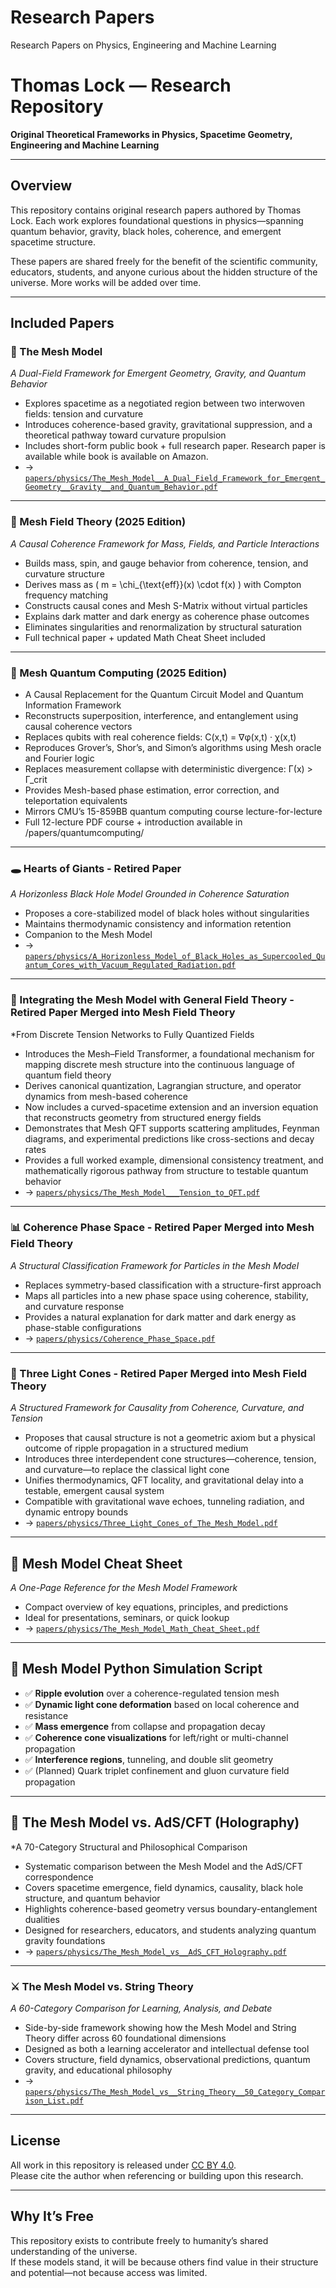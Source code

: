 # Research Papers  
Research Papers on Physics, Engineering and Machine Learning

# Thomas Lock — Research Repository  
**Original Theoretical Frameworks in Physics, Spacetime Geometry, Engineering and Machine Learning**

---

## Overview

This repository contains original research papers authored by Thomas Lock. Each work explores foundational questions in physics—spanning quantum behavior, gravity, black holes, coherence, and emergent spacetime structure.

These papers are shared freely for the benefit of the scientific community, educators, students, and anyone curious about the hidden structure of the universe. More works will be added over time.

---

## Included Papers

### 🧠 The Mesh Model  
*A Dual-Field Framework for Emergent Geometry, Gravity, and Quantum Behavior*  
- Explores spacetime as a negotiated region between two interwoven fields: tension and curvature  
- Introduces coherence-based gravity, gravitational suppression, and a theoretical pathway toward curvature propulsion  
- Includes short-form public book + full research paper. Research paper is available while book is available on Amazon.  
- → [`papers/physics/The_Mesh_Model__A_Dual_Field_Framework_for_Emergent_Geometry__Gravity__and_Quantum_Behavior.pdf`](./papers/physics/The_Mesh_Model__A_Dual_Field_Framework_for_Emergent_Geometry__Gravity__and_Quantum_Behavior.pdf)

---

### 📘 Mesh Field Theory (2025 Edition)  
*A Causal Coherence Framework for Mass, Fields, and Particle Interactions*  
- Builds mass, spin, and gauge behavior from coherence, tension, and curvature structure  
- Derives mass as \( m = \chi_{\text{eff}}(x) \cdot f(x) \) with Compton frequency matching  
- Constructs causal cones and Mesh S-Matrix without virtual particles  
- Explains dark matter and dark energy as coherence phase outcomes  
- Eliminates singularities and renormalization by structural saturation  
- Full technical paper + updated Math Cheat Sheet included

---

### 📘 Mesh Quantum Computing (2025 Edition)
- A Causal Replacement for the Quantum Circuit Model and Quantum Information Framework
- Reconstructs superposition, interference, and entanglement using causal coherence vectors
- Replaces qubits with real coherence fields: C(x,t) = ∇φ(x,t) · χ(x,t)
- Reproduces Grover’s, Shor’s, and Simon’s algorithms using Mesh oracle and Fourier logic
- Replaces measurement collapse with deterministic divergence: Γ(x) > Γ_crit
- Provides Mesh-based phase estimation, error correction, and teleportation equivalents
- Mirrors CMU’s 15-859BB quantum computing course lecture-for-lecture
- Full 12-lecture PDF course + introduction available in /papers/quantumcomputing/

---

### 🕳️ Hearts of Giants - Retired Paper
*A Horizonless Black Hole Model Grounded in Coherence Saturation*  
- Proposes a core-stabilized model of black holes without singularities  
- Maintains thermodynamic consistency and information retention  
- Companion to the Mesh Model  
- → [`papers/physics/A_Horizonless_Model_of_Black_Holes_as_Supercooled_Quantum_Cores_with_Vacuum_Regulated_Radiation.pdf`](../papers/physics/A_Horizonless_Model_of_Black_Holes_as_Supercooled_Quantum_Cores_with_Vacuum_Regulated_Radiation.pdf)

---

### 🔁 Integrating the Mesh Model with General Field Theory - Retired Paper Merged into Mesh Field Theory
*From Discrete Tension Networks to Fully Quantized Fields

- Introduces the Mesh–Field Transformer, a foundational mechanism for mapping discrete mesh structure into the continuous language of quantum field theory
- Derives canonical quantization, Lagrangian structure, and operator dynamics from mesh-based coherence
- Now includes a curved-spacetime extension and an inversion equation that reconstructs geometry from structured energy fields
- Demonstrates that Mesh QFT supports scattering amplitudes, Feynman diagrams, and experimental predictions like cross-sections and decay rates
- Provides a full worked example, dimensional consistency treatment, and mathematically rigorous pathway from structure to testable quantum behavior
- → [`papers/physics/The_Mesh_Model___Tension_to_QFT.pdf`](./papers/physics/The_Mesh_Model___Tension_to_QFT.pdf)

---

### 📊 Coherence Phase Space - Retired Paper Merged into Mesh Field Theory
*A Structural Classification Framework for Particles in the Mesh Model*  
- Replaces symmetry-based classification with a structure-first approach  
- Maps all particles into a new phase space using coherence, stability, and curvature response  
- Provides a natural explanation for dark matter and dark energy as phase-stable configurations  
- → [`papers/physics/Coherence_Phase_Space.pdf`](./papers/physics/Coherence_Phase_Space.pdf)

---

### 🌌 Three Light Cones - Retired Paper Merged into Mesh Field Theory
*A Structured Framework for Causality from Coherence, Curvature, and Tension*  
- Proposes that causal structure is not a geometric axiom but a physical outcome of ripple propagation in a structured medium  
- Introduces three interdependent cone structures—coherence, tension, and curvature—to replace the classical light cone  
- Unifies thermodynamics, QFT locality, and gravitational delay into a testable, emergent causal system  
- Compatible with gravitational wave echoes, tunneling radiation, and dynamic entropy bounds  
- → [`papers/physics/Three_Light_Cones_of_The_Mesh_Model.pdf`](./papers/physics/Three_Light_Cones_of_The_Mesh_Model.pdf)

---

## 🧾 Mesh Model Cheat Sheet  
*A One-Page Reference for the Mesh Model Framework*  
- Compact overview of key equations, principles, and predictions  
- Ideal for presentations, seminars, or quick lookup  
- → [`papers/physics/The_Mesh_Model_Math_Cheat_Sheet.pdf`](./papers/physics/The_Mesh_Model_Math_Cheat_Sheet.pdf)

---
## 🧾 Mesh Model Python Simulation Script
- ✅ **Ripple evolution** over a coherence-regulated tension mesh  
- ✅ **Dynamic light cone deformation** based on local coherence and resistance  
- ✅ **Mass emergence** from collapse and propagation decay  
- ✅ **Coherence cone visualizations** for left/right or multi-channel propagation  
- ✅ **Interference regions**, tunneling, and double slit geometry  
- ✅ (Planned) Quark triplet confinement and gluon curvature field propagation

---

## 🧮 The Mesh Model vs. AdS/CFT (Holography)
*A 70-Category Structural and Philosophical Comparison

- Systematic comparison between the Mesh Model and the AdS/CFT correspondence
- Covers spacetime emergence, field dynamics, causality, black hole structure, and quantum behavior
- Highlights coherence-based geometry versus boundary-entanglement dualities
- Designed for researchers, educators, and students analyzing quantum gravity foundations
- → [`papers/physics/The_Mesh_Model_vs__AdS_CFT_Holography.pdf`](./papers/physics/The_Mesh_Model_vs__AdS_CFT_Holography.pdf) 

---

### ⚔️ The Mesh Model vs. String Theory  
*A 60-Category Comparison for Learning, Analysis, and Debate*  
- Side-by-side framework showing how the Mesh Model and String Theory differ across 60 foundational dimensions  
- Designed as both a learning accelerator and intellectual defense tool  
- Covers structure, field dynamics, observational predictions, quantum gravity, and educational philosophy  
- → [`papers/physics/The_Mesh_Model_vs__String_Theory__50_Category_Comparison_List.pdf`](./papers/physics/The_Mesh_Model_vs__String_Theory__50_Category_Comparison_List.pdf)

---

## License

All work in this repository is released under [CC BY 4.0](https://creativecommons.org/licenses/by/4.0/).  
Please cite the author when referencing or building upon this research.

---

## Why It’s Free

This repository exists to contribute freely to humanity’s shared understanding of the universe.  
If these models stand, it will be because others find value in their structure and potential—not because access was limited.
